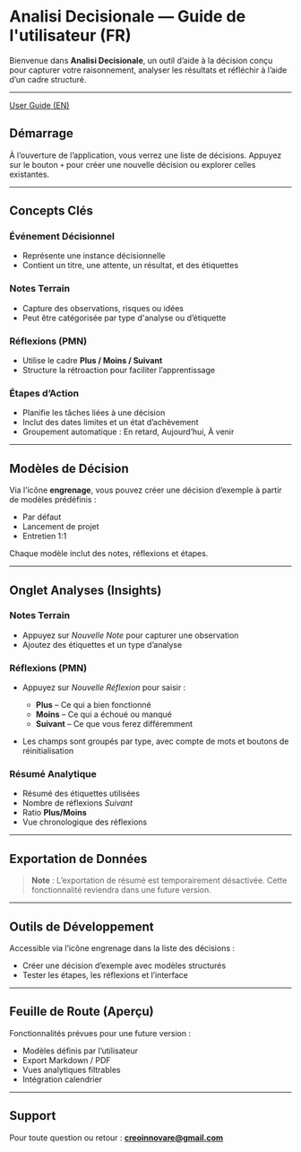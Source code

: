 # Analisi Decisionale — Guide de l'utilisateur (FR)

Bienvenue dans **Analisi Decisionale**, un outil d’aide à la décision conçu pour capturer votre raisonnement, analyser les résultats et réfléchir à l’aide d’un cadre structuré.

---
[User Guide (EN)](user-guide.md)

## Démarrage

À l’ouverture de l’application, vous verrez une liste de décisions. Appuyez sur le bouton `+` pour créer une nouvelle décision ou explorer celles existantes.

---

## Concepts Clés

### Événement Décisionnel
- Représente une instance décisionnelle
- Contient un titre, une attente, un résultat, et des étiquettes

### Notes Terrain
- Capture des observations, risques ou idées
- Peut être catégorisée par type d'analyse ou d’étiquette

### Réflexions (PMN)
- Utilise le cadre **Plus / Moins / Suivant**
- Structure la rétroaction pour faciliter l’apprentissage

### Étapes d’Action
- Planifie les tâches liées à une décision
- Inclut des dates limites et un état d’achèvement
- Groupement automatique : En retard, Aujourd’hui, À venir

---

## Modèles de Décision

Via l’icône **engrenage**, vous pouvez créer une décision d’exemple à partir de modèles prédéfinis :
- Par défaut
- Lancement de projet
- Entretien 1:1

Chaque modèle inclut des notes, réflexions et étapes.

---

## Onglet Analyses (Insights)

### Notes Terrain
- Appuyez sur *Nouvelle Note* pour capturer une observation
- Ajoutez des étiquettes et un type d’analyse

### Réflexions (PMN)
- Appuyez sur *Nouvelle Réflexion* pour saisir :
  - **Plus** – Ce qui a bien fonctionné
  - **Moins** – Ce qui a échoué ou manqué
  - **Suivant** – Ce que vous ferez différemment

- Les champs sont groupés par type, avec compte de mots et boutons de réinitialisation

### Résumé Analytique
- Résumé des étiquettes utilisées
- Nombre de réflexions *Suivant*
- Ratio **Plus/Moins**
- Vue chronologique des réflexions

---

## Exportation de Données

> **Note** : L’exportation de résumé est temporairement désactivée. Cette fonctionnalité reviendra dans une future version.

---

## Outils de Développement

Accessible via l’icône engrenage dans la liste des décisions :
- Créer une décision d’exemple avec modèles structurés
- Tester les étapes, les réflexions et l’interface

---

## Feuille de Route (Aperçu)

Fonctionnalités prévues pour une future version :
- Modèles définis par l’utilisateur
- Export Markdown / PDF
- Vues analytiques filtrables
- Intégration calendrier

---

## Support

Pour toute question ou retour :
**creoinnovare@gmail.com**